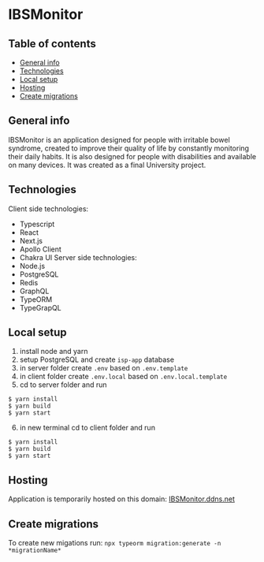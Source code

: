 # IBSMonitor

## Table of contents

- [General info](#general-info)
- [Technologies](#technologies)
- [Local setup](#local-setup)
- [Hosting](#hosting)
- [Create migrations](#create-migrations)

## General info

IBSMonitor is an application designed for people with irritable bowel syndrome, created to improve their quality of life by constantly monitoring their daily habits. It is also designed for people with disabilities and available on many devices. It was created as a final University project.

## Technologies

Client side technologies:

- Typescript
- React
- Next.js
- Apollo Client
- Chakra UI
  Server side technologies:
- Node.js
- PostgreSQL
- Redis
- GraphQL
- TypeORM
- TypeGrapQL

## Local setup

1. install node and yarn
2. setup PostgreSQL and create `isp-app` database
3. in server folder create `.env` based on `.env.template`
4. in client folder create `.env.local` based on `.env.local.template`
5. cd to server folder and run

```
$ yarn install
$ yarn build
$ yarn start
```

6. in new terminal cd to client folder and run

```
$ yarn install
$ yarn build
$ yarn start
```

## Hosting

Application is temporarily hosted on this domain: [IBSMonitor.ddns.net](https://ibs-monitor.ddns.net/)

## Create migrations

To create new migations run:
`npx typeorm migration:generate -n *migrationName*`
